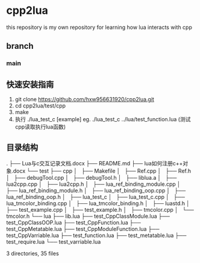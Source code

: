 # cpp2lua
this repository is my own repository for learning how lua interacts with cpp 

## branch
### main



## 快速安装指南
1. git clone https://github.com/hxw956631920/cpp2lua.git
2. cd cpp2lua/test/cpp
3. make
4. 执行 ./lua_test_c [example]
eg. ./lua_test_c ../lua/test_function.lua (测试cpp读取执行lua函数)

## 目录结构

.
├── Lua与c交互记录文档.docx
├── README.md
├── lua如何注册c++对象.docx
└── test
    ├── cpp
    │   ├── Makefile
    │   ├── Ref.cpp
    │   ├── Ref.h
    │   ├── debugTool.cpp
    │   ├── debugTool.h
    │   ├── liblua.a
    │   ├── lua2cpp.cpp
    │   ├── lua2cpp.h
    │   ├── lua_ref_binding_module.cpp
    │   ├── lua_ref_binding_module.h
    │   ├── lua_ref_binding_oop.cpp
    │   ├── lua_ref_binding_oop.h
    │   ├── lua_test_c
    │   ├── lua_test_c.cpp
    │   ├── lua_tmcolor_binding.cpp
    │   ├── lua_tmcolor_binding.h
    │   ├── luastd.h
    │   ├── test_example.cpp
    │   ├── test_example.h
    │   ├── tmcolor.cpp
    │   └── tmcolor.h
    └── lua
        ├── lib.lua
        ├── test_CppClassModule.lua
        ├── test_CppClassOOP.lua
        ├── test_CppFunction.lua
        ├── test_CppMetatable.lua
        ├── test_CppModuleFunction.lua
        ├── test_CppVarriable.lua
        ├── test_function.lua
        ├── test_metatable.lua
        ├── test_require.lua
        └── test_varriable.lua

3 directories, 35 files
